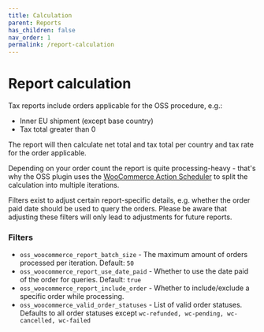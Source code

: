 ```yaml
---
title: Calculation
parent: Reports
has_children: false
nav_order: 1
permalink: /report-calculation
---
```


# Report calculation

Tax reports include orders applicable for the OSS procedure, e.g.:

- Inner EU shipment (except base country)
- Tax total greater than 0

The report will then calculate net total and tax total per country and tax rate for the order applicable.

Depending on your order count the report is quite processing-heavy - that's why the OSS plugin uses the [WooCommerce Action Scheduler](https://actionscheduler.org/) to split the calculation into multiple iterations.

Filters exist to adjust certain report-specific details, e.g. whether the order paid date should be used to query the orders.
Please be aware that adjusting these filters will only lead to adjustments for future reports.

### Filters

- `oss_woocommerce_report_batch_size` - The maximum amount of orders processed per iteration. Default: `50`
- `oss_woocommerce_report_use_date_paid` - Whether to use the date paid of the order for queries. Default: `true`
- `oss_woocommerce_report_include_order` - Whether to include/exclude a specific order while processing.
- `oss_woocommerce_valid_order_statuses` - List of valid order statuses. Defaults to all order statuses except `wc-refunded, wc-pending, wc-cancelled, wc-failed`